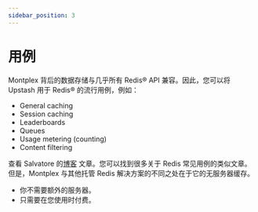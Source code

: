 ```yaml
---
sidebar_position: 3
---
```


# 用例

Montplex 背后的数据存储与几乎所有 Redis® API 兼容。因此，您可以将 Upstash 用于 Redis® 的流行用例，例如：

- General caching
- Session caching
- Leaderboards
- Queues
- Usage metering (counting)
- Content filtering

查看 Salvatore 的[博客](http://oldblog.antirez.com/post/take-advantage-of-redis-adding-it-to-your-stack.html) 文章。您可以找到很多关于 Redis 常见用例的类似文章。但是，Montplex 与其他托管 Redis 解决方案的不同之处在于它的无服务器缓存。

- 你不需要额外的服务器。
- 只需要在您使用时付费。
